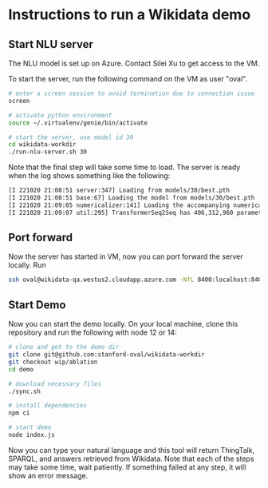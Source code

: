 # Instructions to run a Wikidata demo

## Start NLU server
The NLU model is set up on Azure. Contact Silei Xu to get access to the VM. 

To start the server, run the following command on the VM as user "oval". 
```bash
# enter a screen session to avoid termination due to connection issue
screen 

# activate python environment 
source ~/.virtualenv/genie/bin/activate

# start the server, use model id 30
cd wikidata-workdir
./run-nlu-server.sh 30
```

Note that the final step will take some time to load. The server is ready when the log shows something like the following:

```bash
[I 221020 21:08:51 server:347] Loading from models/30/best.pth
[I 221020 21:08:51 base:67] Loading the model from models/30/best.pth
[I 221020 21:09:05 numericalizer:141] Loading the accompanying numericalizer from models/30/
[I 221020 21:09:07 util:295] TransformerSeq2Seq has 406,312,960 parameters
```

## Port forward 
Now the server has started in VM, now you can port forward the server locally. Run
```bash
ssh oval@wikidata-qa.westus2.cloudapp.azure.com -NfL 8400:localhost:8400
```

## Start Demo
Now you can start the demo locally. 
On your local machine, clone this repository and run the following with node 12 or 14:

```bash
# clone and get to the demo dir
git clone git@github.com:stanford-oval/wikidata-workdir
git checkout wip/ablation
cd demo

# download necessary files 
./sync.sh

# install dependencies
npm ci

# start demo
node index.js 
```

Now you can type your natural language and this tool will return ThingTalk, SPARQL, and answers retrieved from Wikidata.
Note that each of the steps may take some time, wait patiently. If something failed at any step, it will show an error message. 